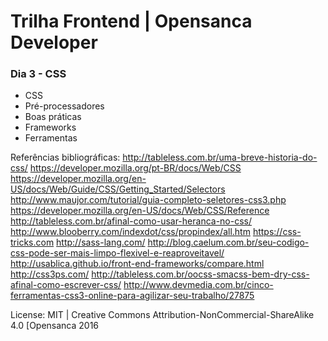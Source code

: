 # Trilha Frontend | Opensanca Developer

### Dia 3 - CSS
- CSS
- Pré-processadores
- Boas práticas
- Frameworks
- Ferramentas

Referências bibliográficas:
http://tableless.com.br/uma-breve-historia-do-css/
https://developer.mozilla.org/pt-BR/docs/Web/CSS
https://developer.mozilla.org/en-US/docs/Web/Guide/CSS/Getting_Started/Selectors
http://www.maujor.com/tutorial/guia-completo-seletores-css3.php
https://developer.mozilla.org/en-US/docs/Web/CSS/Reference
http://tableless.com.br/afinal-como-usar-heranca-no-css/
http://www.blooberry.com/indexdot/css/propindex/all.htm
https://css-tricks.com
http://sass-lang.com/ 
http://blog.caelum.com.br/seu-codigo-css-pode-ser-mais-limpo-flexivel-e-reaproveitavel/
http://usablica.github.io/front-end-frameworks/compare.html
http://css3ps.com/
http://tableless.com.br/oocss-smacss-bem-dry-css-afinal-como-escrever-css/
http://www.devmedia.com.br/cinco-ferramentas-css3-online-para-agilizar-seu-trabalho/27875

License:
MIT | Creative Commons Attribution-NonCommercial-ShareAlike 4.0 [Opensanca 2016
